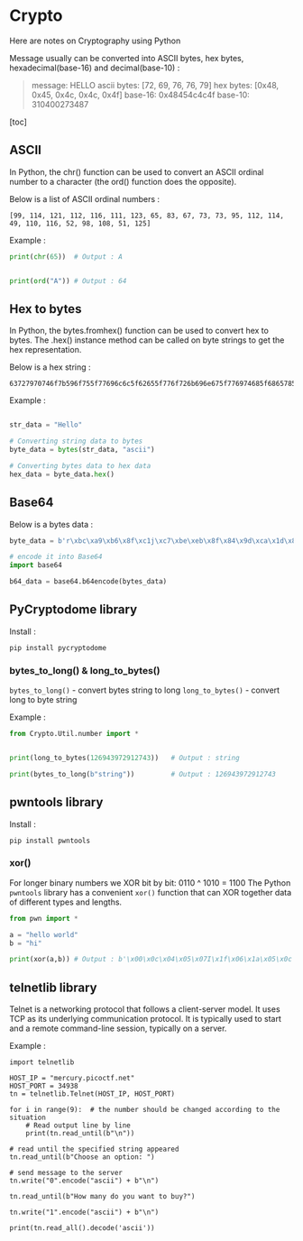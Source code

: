 # Crypto
Here are notes on Cryptography using Python

Message usually can be converted into ASCII bytes, hex bytes, hexadecimal(base-16) and decimal(base-10) :
> message: HELLO
> ascii bytes: [72, 69, 76, 76, 79]
> hex bytes: [0x48, 0x45, 0x4c, 0x4c, 0x4f]
> base-16: 0x48454c4c4f
> base-10: 310400273487 

[toc]

## ASCII
In Python, the chr() function can be used to convert an ASCII ordinal number to a character (the ord() function does the opposite).

Below is a list of ASCII ordinal numbers :
```
[99, 114, 121, 112, 116, 111, 123, 65, 83, 67, 73, 73, 95, 112, 114, 49, 110, 116, 52, 98, 108, 51, 125]
```

Example :
```python
print(chr(65))	# Output : A


print(ord("A"))	# Output : 64
```

## Hex to bytes
In Python, the bytes.fromhex() function can be used to convert hex to bytes. The .hex() instance method can be called on byte strings to get the hex representation.

Below is a hex string :
```
63727970746f7b596f755f77696c6c5f62655f776f726b696e675f776974685f6865785f737472696e67735f615f6c6f747d
```

Example :
```python

str_data = "Hello"

# Converting string data to bytes
byte_data = bytes(str_data, "ascii")

# Converting bytes data to hex data
hex_data = byte_data.hex()
```

## Base64

Below is a bytes data :

```python
byte_data = b'r\xbc\xa9\xb6\x8f\xc1j\xc7\xbe\xeb\x8f\x84\x9d\xca\x1d\x8ax>\x8a\xcf\x96y\xbf\x92i\xf7\xbf'

# encode it into Base64
import base64

b64_data = base64.b64encode(bytes_data)
```

## PyCryptodome library
Install :

```
pip install pycryptodome
```

### bytes_to_long() & long_to_bytes()
`bytes_to_long()` - convert bytes string to long
`long_to_bytes()` - convert long to byte string

Example : 

```python
from Crypto.Util.number import *


print(long_to_bytes(126943972912743))   # Output : string

print(bytes_to_long(b"string"))         # Output : 126943972912743

```

## pwntools library
Install :

```
pip install pwntools
```
### xor()
For longer binary numbers we XOR bit by bit: 0110 ^ 1010 = 1100
The Python `pwntools` library has a convenient `xor()` function that can XOR together data of different types and lengths.

```python
from pwn import *

a = "hello world"
b = "hi"

print(xor(a,b)) # Output : b'\x00\x0c\x04\x05\x07I\x1f\x06\x1a\x05\x0c'

```

## telnetlib library
Telnet is a networking protocol that follows a client-server model. It uses TCP as its underlying communication protocol. It is typically used to start and a remote command-line session, typically on a server.  

Example :
```
import telnetlib

HOST_IP = "mercury.picoctf.net"
HOST_PORT = 34938
tn = telnetlib.Telnet(HOST_IP, HOST_PORT)

for i in range(9):	# the number should be changed according to the situation
	# Read output line by line
	print(tn.read_until(b"\n"))

# read until the specified string appeared
tn.read_until(b"Choose an option: ")

# send message to the server
tn.write("0".encode("ascii") + b"\n")

tn.read_until(b"How many do you want to buy?")

tn.write("1".encode("ascii") + b"\n")

print(tn.read_all().decode('ascii'))


```
